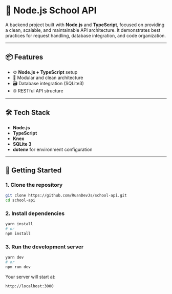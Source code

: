# 🚀 Node.js School API

A backend project built with **Node.js** and **TypeScript**, focused on providing a clean, scalable, and maintainable API architecture.
It demonstrates best practices for request handling, database integration, and code organization.

---

## 📦 Features

* ⚙️ **Node.js + TypeScript** setup
* 🧱 Modular and clean architecture
* 🗃️ Database integration (SQLite3)
* 🌐 RESTful API structure
---

## 🛠️ Tech Stack

* **Node.js**
* **TypeScript**
* **Knex**
* **SQLite 3**
* **dotenv** for environment configuration

---

## 🚀 Getting Started

### 1. Clone the repository

```bash
git clone https://github.com/RuanDevJs/school-api.git
cd school-api
```

### 2. Install dependencies

```bash
yarn install
# or
npm install
```

### 3. Run the development server

```bash
yarn dev
# or
npm run dev
```

Your server will start at:

```
http://localhost:3000
```
